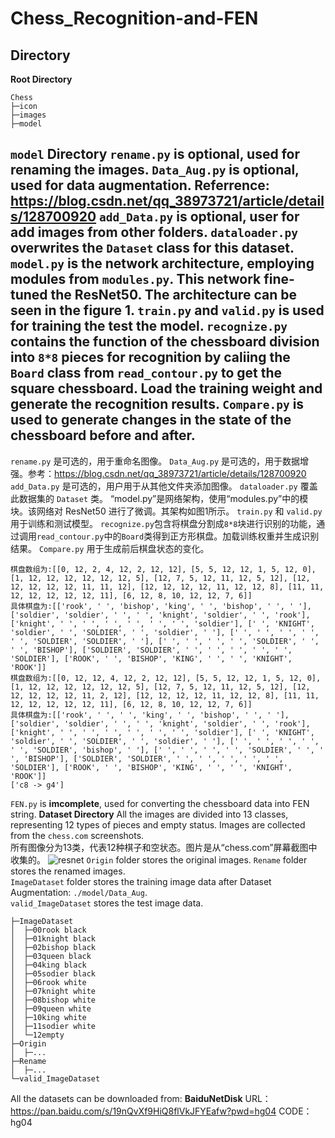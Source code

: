 # Chess_Recognition-and-FEN
## Directory
**Root Directory**
```
Chess
├─icon
├─images
├─model
```
**`model` Directory**
`rename.py` is optional, used for renaming the images. 
`Data_Aug.py` is optional, used for data augmentation. Referrence: https://blog.csdn.net/qq_38973721/article/details/128700920
`add_Data.py` is optional, user for add images from other folders. 
`dataloader.py` overwrites the `Dataset` class for this dataset. 
`model.py` is the network architecture, employing modules from `modules.py`. This network fine-tuned the ResNet50. The architecture can be seen in the figure 1. 
`train.py` and `valid.py` is used for training the test the model. 
`recognize.py` contains the function of the chessboard division into `8*8` pieces for recognition by caliing the `Board` class from `read_contour.py` to get the square chessboard. Load the training weight and generate the recognition results. 
`Compare.py` is used to generate changes in the state of the chessboard before and after. 
--------------------------------------------------------------
`rename.py` 是可选的，用于重命名图像。
`Data_Aug.py` 是可选的，用于数据增强。参考：https://blog.csdn.net/qq_38973721/article/details/128700920
`add_Data.py` 是可选的，用户用于从其他文件夹添加图像。
`dataloader.py` 覆盖此数据集的 `Dataset` 类。
“model.py”是网络架构，使用“modules.py”中的模块。该网络对 ResNet50 进行了微调。其架构如图1所示。
`train.py` 和 `valid.py` 用于训练和测试模型。
`recognize.py`包含将棋盘分割成`8*8`块进行识别的功能，通过调用`read_contour.py`中的`Board`类得到正方形棋盘。加载训练权重并生成识别结果。
`Compare.py` 用于生成前后棋盘状态的变化。
```
棋盘数组为:[[0, 12, 2, 4, 12, 2, 12, 12], [5, 5, 12, 12, 1, 5, 12, 0], [1, 12, 12, 12, 12, 12, 12, 5], [12, 7, 5, 12, 11, 12, 5, 12], [12, 12, 12, 12, 12, 11, 11, 12], [12, 12, 12, 12, 11, 12, 12, 8], [11, 11, 12, 12, 12, 12, 12, 11], [6, 12, 8, 10, 12, 12, 7, 6]]
具体棋盘为:[['rook', ' ', 'bishop', 'king', ' ', 'bishop', ' ', ' '], ['soldier', 'soldier', ' ', ' ', 'knight', 'soldier', ' ', 'rook'], ['knight', ' ', ' ', ' ', ' ', ' ', ' ', 'soldier'], [' ', 'KNIGHT', 'soldier', ' ', 'SOLDIER', ' ', 'soldier', ' '], [' ', ' ', ' ', ' ', ' ', 'SOLDIER', 'SOLDIER', ' '], [' ', ' ', ' ', ' ', 'SOLDIER', ' ', ' ', 'BISHOP'], ['SOLDIER', 'SOLDIER', ' ', ' ', ' ', ' ', ' ', 'SOLDIER'], ['ROOK', ' ', 'BISHOP', 'KING', ' ', ' ', 'KNIGHT', 'ROOK']]
棋盘数组为:[[0, 12, 12, 4, 12, 2, 12, 12], [5, 5, 12, 12, 1, 5, 12, 0], [1, 12, 12, 12, 12, 12, 12, 5], [12, 7, 5, 12, 11, 12, 5, 12], [12, 12, 12, 12, 12, 11, 2, 12], [12, 12, 12, 12, 11, 12, 12, 8], [11, 11, 12, 12, 12, 12, 12, 11], [6, 12, 8, 10, 12, 12, 7, 6]]
具体棋盘为:[['rook', ' ', ' ', 'king', ' ', 'bishop', ' ', ' '], ['soldier', 'soldier', ' ', ' ', 'knight', 'soldier', ' ', 'rook'], ['knight', ' ', ' ', ' ', ' ', ' ', ' ', 'soldier'], [' ', 'KNIGHT', 'soldier', ' ', 'SOLDIER', ' ', 'soldier', ' '], [' ', ' ', ' ', ' ', ' ', 'SOLDIER', 'bishop', ' '], [' ', ' ', ' ', ' ', 'SOLDIER', ' ', ' ', 'BISHOP'], ['SOLDIER', 'SOLDIER', ' ', ' ', ' ', ' ', ' ', 'SOLDIER'], ['ROOK', ' ', 'BISHOP', 'KING', ' ', ' ', 'KNIGHT', 'ROOK']]
['c8 -> g4']
```
`FEN.py` is **imcomplete**, used for converting the chessboard data into FEN string. 
**Dataset Directory**
All the images are divided into 13 classes, representing 12 types of pieces and empty status. Images are collected from the `chess.com` screenshots.  
所有图像分为13类，代表12种棋子和空状态。图片是从“chess.com”屏幕截图中收集的。
![resnet](https://github.com/user-attachments/assets/22d811c6-53fb-484d-bfba-0142c07532a2)
`Origin` folder stores the original images.
`Rename` folder stores the renamed images.  
`ImageDataset` folder stores the training image data after Dataset Augmentation: `./model/Data_Aug`.  
`valid_ImageDataset` stores the test image data.  
```
├─ImageDataset
│  ├─00rook black
│  ├─01knight black
│  ├─02bishop black
│  ├─03queen black
│  ├─04king black
│  ├─05sodier black
│  ├─06rook white
│  ├─07knight white
│  ├─08bishop white
│  ├─09queen white
│  ├─10king white
│  ├─11sodier white
│  └─12empty
├─Origin
│  ├─...
├─Rename
│  ├─...
└─valid_ImageDataset
```
All the datasets can be downloaded from:
**BaiduNetDisk**
URL：https://pan.baidu.com/s/19nQvXf9HiQ8flVkJFYEafw?pwd=hg04 
CODE：hg04
